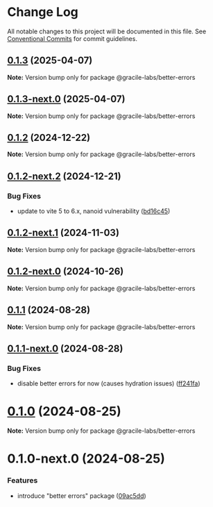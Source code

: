 # Change Log

All notable changes to this project will be documented in this file.
See [Conventional Commits](https://conventionalcommits.org) for commit guidelines.

## [0.1.3](https://github.com/gracile-web/gracile/compare/@gracile-labs/better-errors@0.1.3-next.0...@gracile-labs/better-errors@0.1.3) (2025-04-07)

**Note:** Version bump only for package @gracile-labs/better-errors

## [0.1.3-next.0](https://github.com/gracile-web/gracile/compare/@gracile-labs/better-errors@0.1.2...@gracile-labs/better-errors@0.1.3-next.0) (2025-04-07)

**Note:** Version bump only for package @gracile-labs/better-errors

## [0.1.2](https://github.com/gracile-web/gracile/compare/@gracile-labs/better-errors@0.1.2-next.2...@gracile-labs/better-errors@0.1.2) (2024-12-22)

**Note:** Version bump only for package @gracile-labs/better-errors

## [0.1.2-next.2](https://github.com/gracile-web/gracile/compare/@gracile-labs/better-errors@0.1.2-next.1...@gracile-labs/better-errors@0.1.2-next.2) (2024-12-21)

### Bug Fixes

* update to vite 5 to 6.x, nanoid vulnerability ([bd16c45](https://github.com/gracile-web/gracile/commit/bd16c45c66d09ec491cda84a09d161747ab89e57))

## [0.1.2-next.1](https://github.com/gracile-web/gracile/compare/@gracile-labs/better-errors@0.1.2-next.0...@gracile-labs/better-errors@0.1.2-next.1) (2024-11-03)

**Note:** Version bump only for package @gracile-labs/better-errors

## [0.1.2-next.0](https://github.com/gracile-web/gracile/compare/@gracile-labs/better-errors@0.1.1...@gracile-labs/better-errors@0.1.2-next.0) (2024-10-26)

**Note:** Version bump only for package @gracile-labs/better-errors

## [0.1.1](https://github.com/gracile-web/gracile/compare/@gracile-labs/better-errors@0.1.1-next.0...@gracile-labs/better-errors@0.1.1) (2024-08-28)

**Note:** Version bump only for package @gracile-labs/better-errors

## [0.1.1-next.0](https://github.com/gracile-web/gracile/compare/@gracile-labs/better-errors@0.1.0...@gracile-labs/better-errors@0.1.1-next.0) (2024-08-28)

### Bug Fixes

* disable better errors for now (causes hydration issues) ([ff241fa](https://github.com/gracile-web/gracile/commit/ff241faada5ccd5343ee97c4ba776ba49ace8496))

# [0.1.0](https://github.com/gracile-web/gracile/compare/@gracile-labs/better-errors@0.1.0-next.0...@gracile-labs/better-errors@0.1.0) (2024-08-25)

**Note:** Version bump only for package @gracile-labs/better-errors

# 0.1.0-next.0 (2024-08-25)

### Features

* introduce "better errors" package ([09ac5dd](https://github.com/gracile-web/gracile/commit/09ac5dd2d011a84716b2a53a4df996360cad6dee))
